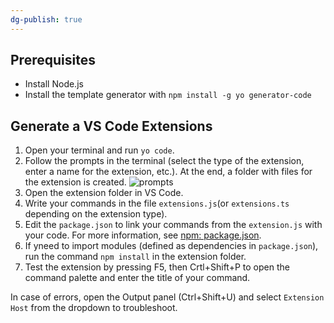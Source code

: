 ```yaml
---
dg-publish: true
---
```

## Prerequisites

- Install Node.js
- Install the template generator with `npm install -g yo generator-code`

## Generate a VS Code Extensions

1. Open your terminal and run `yo code`. 
2. Follow the prompts in the terminal (select the type of the extension, enter a name for the extension, etc.). At the end, a folder with files for the extension is created. ![prompts](https://www.freecodecamp.org/news/content/images/2020/06/Screenshot-from-2020-05-26-23-07-28.png)
3. Open the extension folder in VS Code.
4. Write your commands in the file `extensions.js`(or `extensions.ts` depending on the extension type).
5. Edit the `package.json` to link your commands from the `extension.js` with your code. For more information, see [npm: package.json](https://docs.npmjs.com/cli/v11/configuring-npm/package-json).
6. If yneed to import modules (defined as dependencies in `package.json`), run the command `npm install` in the extension folder.
7. Test the extension by pressing F5, then Crtl+Shift+P to open the command palette and enter the title of your command.

In case of errors, open the Output panel (Ctrl+Shift+U) and select `Extension Host` from the dropdown to troubleshoot.